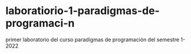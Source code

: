 # laboratiorio-1-paradigmas-de-programaci-n
primer laboratorio del curso paradigmas de programación del semestre 1-2022
